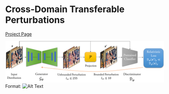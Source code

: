 # Cross-Domain Transferable Perturbations 
[Project Page](https://muzammal-naseer.github.io/Cross-domain-perturbations/)

![GitHub Logo](/assets/cross_distribution.png)
Format: ![Alt Text](url)
